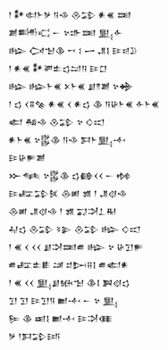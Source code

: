 <div class='block'>
<div class='line'>𒁹 𒀯𒊕𒈨𒃻 𒀀𒈾 𒊮𒁉 𒀭𒌍 𒌅</div>
<div class='line'>𒋢𒌦𒄣 𒀸 𒆳𒈥𒌅 𒅅𒅆</div>
<div class='line'>𒈗 𒉏𒈠𒆠 𒍗 𒑱 𒅂 𒂗𒋙 𒄿𒁀𒊒</div>
<div class='line'>𒁹 𒀭𒌍 𒀯𒂄𒉺𒌓𒁺𒀀 𒄿𒆸</div>
<div class='line'>𒈗 𒈗𒈨𒌍 𒉽𒈨𒌍 𒋗𒈫𒋢 𒆳𒄉</div>
<div class='line'>𒁹 𒌓 𒌋𒐉𒆚 𒀭𒌍 𒌋 𒀭𒌓 𒆠 𒀀𒄩𒈨𒌍 𒅆𒈨𒌍</div>
<div class='line'>𒅗 𒄀𒈾 𒊮𒁉 𒆳 𒄭𒀊</div>
<div class='line'>𒀭𒈨𒌍 𒆳𒌵𒆠 𒀀𒈾 𒁕𒈨𒅅𒋾</div>
<div class='line'>𒄿𒄩𒊓𒋢</div>
<div class='line'>𒁍𒈝 𒆳𒌵𒆠 𒌓𒂵𒌋𒌋 𒀸 𒂔</div>
<div class='line'>𒄿𒊐𒁉𒍮 𒁲𒅖 𒂙 𒁹 𒂗𒋼𒈾</div>
<div class='line'>𒁲𒅖 𒂗𒋼𒈾 𒁹 𒂙 𒍑𒋫𒁇𒊑</div>
<div class='line'>𒄷𒌓 𒊮𒁉 𒂟𒉌 𒊮𒁉 𒈗 𒄭𒀊</div>
<div class='line'>𒁹 𒌍 𒌋 𒌋𒌋 𒋗𒋫𒌅𒌑 𒈗 𒆳 𒄩𒋛𒊓</div>
<div class='line'>𒌑𒊐𒉺𒀾 𒁼 𒄑𒄖𒍝𒋙 𒌑𒅗𒀭</div>
<div class='line'>𒁹 𒌍 𒌋𒌋 𒅅𒋗𒁮𒈠 𒆠𒋙 𒀉𒋼𒌓</div>
<div class='line'>𒋛 𒋛 𒄿𒋛𒀀 𒆤𒋾 𒀸 𒆳 𒅅</div>
<div class='line'>𒌉 𒆠 𒀜𒋙 𒆤𒋾 𒄿𒋫𒈪</div>
<div class='line'>𒃻 𒁹𒁕𒁉𒅀</div>
</div>